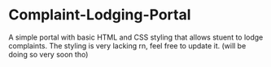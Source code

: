 # Complaint-Lodging-Portal
A simple portal with basic HTML and CSS styling that allows stuent to lodge complaints.
The styling is very lacking rn, feel free to update it.
(will be doing so very soon tho)

